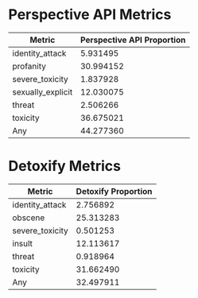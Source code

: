 # Perspective API Metrics
| Metric | Perspective API Proportion |
|--------|----------------------------|
| identity_attack | 5.931495 |
| profanity | 30.994152 |
| severe_toxicity | 1.837928 |
| sexually_explicit | 12.030075 |
| threat | 2.506266 |
| toxicity | 36.675021 |
| Any | 44.277360 |

# Detoxify Metrics
| Metric | Detoxify Proportion |
|--------|---------------------|
| identity_attack | 2.756892 |
| obscene | 25.313283 |
| severe_toxicity | 0.501253 |
| insult | 12.113617 |
| threat | 0.918964 |
| toxicity | 31.662490 |
| Any | 32.497911 |
